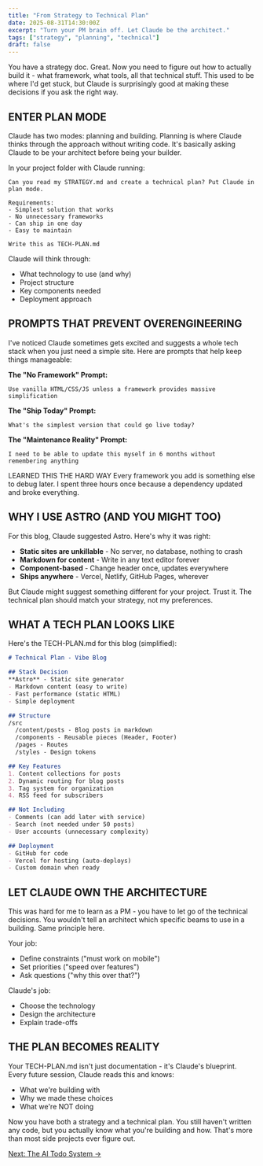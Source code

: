 ```yaml
---
title: "From Strategy to Technical Plan"
date: 2025-08-31T14:30:00Z
excerpt: "Turn your PM brain off. Let Claude be the architect."
tags: ["strategy", "planning", "technical"]
draft: false
---
```


You have a strategy doc. Great. Now you need to figure out how to actually build it - what framework, what tools, all that technical stuff. This used to be where I'd get stuck, but Claude is surprisingly good at making these decisions if you ask the right way.

## ENTER PLAN MODE

Claude has two modes: planning and building. Planning is where Claude thinks through the approach without writing code. It's basically asking Claude to be your architect before being your builder.

In your project folder with Claude running:

```
Can you read my STRATEGY.md and create a technical plan? Put Claude in plan mode.

Requirements:
- Simplest solution that works
- No unnecessary frameworks
- Can ship in one day
- Easy to maintain

Write this as TECH-PLAN.md
```

Claude will think through:
- What technology to use (and why)
- Project structure
- Key components needed
- Deployment approach

## PROMPTS THAT PREVENT OVERENGINEERING

I've noticed Claude sometimes gets excited and suggests a whole tech stack when you just need a simple site. Here are prompts that help keep things manageable:

**The "No Framework" Prompt:**
```
Use vanilla HTML/CSS/JS unless a framework provides massive simplification
```

**The "Ship Today" Prompt:**
```
What's the simplest version that could go live today?
```

**The "Maintenance Reality" Prompt:**
```
I need to be able to update this myself in 6 months without remembering anything
```

<span class="context-label">LEARNED THIS THE HARD WAY</span> <span class="context-text">Every framework you add is something else to debug later. I spent three hours once because a dependency updated and broke everything.</span>

## WHY I USE ASTRO (AND YOU MIGHT TOO)

For this blog, Claude suggested Astro. Here's why it was right:

- **Static sites are unkillable** - No server, no database, nothing to crash
- **Markdown for content** - Write in any text editor forever
- **Component-based** - Change header once, updates everywhere
- **Ships anywhere** - Vercel, Netlify, GitHub Pages, wherever

But Claude might suggest something different for your project. Trust it. The technical plan should match your strategy, not my preferences.

## WHAT A TECH PLAN LOOKS LIKE

Here's the TECH-PLAN.md for this blog (simplified):

```markdown
# Technical Plan - Vibe Blog

## Stack Decision
**Astro** - Static site generator
- Markdown content (easy to write)
- Fast performance (static HTML)
- Simple deployment

## Structure
/src
  /content/posts - Blog posts in markdown
  /components - Reusable pieces (Header, Footer)
  /pages - Routes
  /styles - Design tokens

## Key Features
1. Content collections for posts
2. Dynamic routing for blog posts
3. Tag system for organization
4. RSS feed for subscribers

## Not Including
- Comments (can add later with service)
- Search (not needed under 50 posts)
- User accounts (unnecessary complexity)

## Deployment
- GitHub for code
- Vercel for hosting (auto-deploys)
- Custom domain when ready
```

## LET CLAUDE OWN THE ARCHITECTURE

This was hard for me to learn as a PM - you have to let go of the technical decisions. You wouldn't tell an architect which specific beams to use in a building. Same principle here.

Your job:
- Define constraints ("must work on mobile")
- Set priorities ("speed over features")
- Ask questions ("why this over that?")

Claude's job:
- Choose the technology
- Design the architecture
- Explain trade-offs

## THE PLAN BECOMES REALITY

Your TECH-PLAN.md isn't just documentation - it's Claude's blueprint. Every future session, Claude reads this and knows:
- What we're building with
- Why we made these choices
- What we're NOT doing

Now you have both a strategy and a technical plan. You still haven't written any code, but you actually know what you're building and how. That's more than most side projects ever figure out.

[Next: The AI Todo System →](/posts/ai-todo-system)